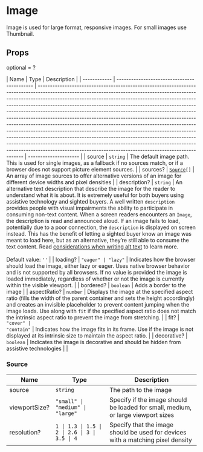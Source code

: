# Image

Image is used for large format, responsive images. For small images use Thumbnail.

## Props

optional = ?

| Name         | Type                                        | Description                                                                                                                                                                                                                                                                                                                                                                                                                                                                                                                                                                                                                                                                                                                                                                                                                                                                          |
| ------------ | ------------------------------------------- | ------------------------------------------------------------------------------------------------------------------------------------------------------------------------------------------------------------------------------------------------------------------------------------------------------------------------------------------------------------------------------------------------------------------------------------------------------------------------------------------------------------------------------------------------------------------------------------------------------------------------------------------------------------------------------------------------------------------------------------------------------------------------------------------------------------------------------------------------------------------------------------ | --------------------- |
| source       | <code>string</code>                         | The default image path. This is used for single images, as a fallback if no sources match, or if a browser does not support picture element sources.                                                                                                                                                                                                                                                                                                                                                                                                                                                                                                                                                                                                                                                                                                                                 |
| sources?     | <code><a href="#source">Source</a>[]</code> | An array of image sources to offer alternative versions of an image for different device widths and pixel densities                                                                                                                                                                                                                                                                                                                                                                                                                                                                                                                                                                                                                                                                                                                                                                  |
| description? | <code>string</code>                         | An alternative text description that describe the image for the reader to understand what it is about. It is extremely useful for both buyers using assistive technology and sighted buyers. A well written `description` provides people with visual impairments the ability to participate in consuming non-text content. When a screen readers encounters an `Image`, the description is read and announced aloud. If an image fails to load, potentially due to a poor connection, the `description` is displayed on screen instead. This has the benefit of letting a sighted buyer know an image was meant to load here, but as an alternative, they’re still able to consume the text content. Read [considerations when writing alt text](https://ux.shopify.com/considerations-when-writing-alt-text-a9c1985a8204) to learn more.<br /><br />Default value: <code>''</code> |
| loading?     | <code>"eager" &#124; "lazy"</code>          | Indicates how the browser should load the image, either lazy or eager. Uses native browser behavior and is not supported by all browsers. If no value is provided the image is loaded immediately, regardless of whether or not the image is currently within the visible viewport.                                                                                                                                                                                                                                                                                                                                                                                                                                                                                                                                                                                                  |
| bordered?    | <code>boolean</code>                        | Adds a border to the image                                                                                                                                                                                                                                                                                                                                                                                                                                                                                                                                                                                                                                                                                                                                                                                                                                                           |
| aspectRatio? | <code>number</code>                         | Displays the image at the specified aspect ratio (fills the width of the parent container and sets the height accordingly) and creates an invisible placeholder to prevent content jumping when the image loads. Use along with `fit` if the specified aspect ratio does not match the intrinsic aspect ratio to prevent the image from stretching.                                                                                                                                                                                                                                                                                                                                                                                                                                                                                                                                  |
| fit?         | <code>"cover" &#124; "contain"</code>       | Indicates how the image fits in its frame. Use if the image is not displayed at its intrinsic size to maintain the aspect ratio.                                                                                                                                                                                                                                                                                                                                                                                                                                                                                                                                                                                                                                                                                                                                                     |
| decorative?  | <code>boolean</code>                        | Indicates the image is decorative and should be hidden from assistive technologies                                                                                                                                                                                                                                                                                                                                                                                                                                                                                                                                                                                                                                                                                                                                                                                                   | <a name="Source"></a> |

### Source

| Name          | Type                                                                                  | Description                                                                      |
| ------------- | ------------------------------------------------------------------------------------- | -------------------------------------------------------------------------------- |
| source        | <code>string</code>                                                                   | The path to the image                                                            |
| viewportSize? | <code>"small" &#124; "medium" &#124; "large"</code>                                   | Specify if the image should be loaded for small, medium, or large viewport sizes |
| resolution?   | <code>1 &#124; 1.3 &#124; 1.5 &#124; 2 &#124; 2.6 &#124; 3 &#124; 3.5 &#124; 4</code> | Specify that the image should be used for devices with a matching pixel density  |
